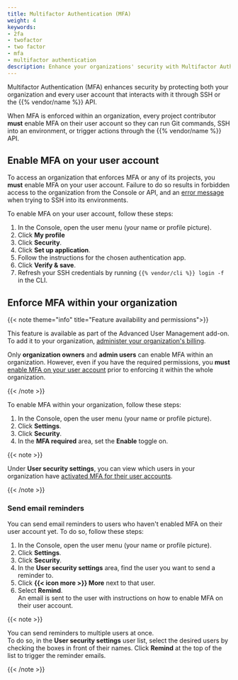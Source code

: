 ```yaml
---
title: Multifactor Authentication (MFA)
weight: 4
keywords:
- 2fa
- twofactor
- two factor
- mfa
- multifactor authentication
description: Enhance your organizations' security with Multifactor Authentication (MFA).
---
```


Multifactor Authentication (MFA) enhances security by protecting both your organization and every user account that interacts with it
through SSH or the {{% vendor/name %}} API.

When MFA is enforced within an organization, every project contributor **must** enable MFA on their user account so they can run Git commands,
SSH into an environment, or trigger actions through the {{% vendor/name %}} API.

## Enable MFA on your user account

To access an organization that enforces MFA or any of its projects,
you **must** enable MFA on your user account.
Failure to do so results in forbidden access to the organization from the Console or API,
and an [error message](/development/ssh/troubleshoot-ssh.md#mfa-related-error-message) when trying to SSH into its environments.

To enable MFA on your user account, follow these steps:

1. In the Console, open the user menu (your name or profile picture).
2. Click **My profile**
3. Click **Security**.
4. Click **Set up application**.
5. Follow the instructions for the chosen authentication app.
6. Click **Verify & save**.
7. Refresh your SSH credentials by running `{{% vendor/cli %}} login -f` in the CLI.

## Enforce MFA within your organization

{{< note theme="info" title="Feature availability and permissions">}}

This feature is available as part of the Advanced User Management add-on.
To add it to your organization, [administer your organization's billing](/administration/billing/billing-admin.md).

Only **organization owners** and **admin users** can enable MFA within an organization.
However, even if you have the required permissions,
you **must** [enable MFA on your user account](#enable-mfa-on-your-user-account) prior to enforcing it within the whole organization.

{{< /note >}}

To enable MFA within your organization, follow these steps:

1. In the Console, open the user menu (your name or profile picture).
2. Click **Settings**.
3. Click **Security**.
4. In the **MFA required** area, set the **Enable** toggle on.

{{< note >}}

Under **User security settings**, you can view which users in your organization have [activated MFA for their user accounts](#enable-mfa-on-your-user-account).

{{< /note >}}

### Send email reminders

You can send email reminders to users who haven't enabled MFA on their user account yet.
To do so, follow these steps:

1. In the Console, open the user menu (your name or profile picture).
2. Click **Settings**.
3. Click **Security**.
4. In the **User security settings** area, find the user you want to send a reminder to.
5. Click **{{< icon more >}} More** next to that user.
6. Select **Remind**.</br>
   An email is sent to the user with instructions on how to enable MFA on their user account.

{{< note >}}

You can send reminders to multiple users at once.</br>
To do so, in the **User security settings** user list,
select the desired users by checking the boxes in front of their names.
Click **Remind** at the top of the list to trigger the reminder emails.

{{< /note >}}
